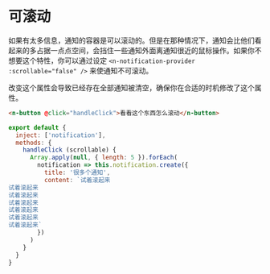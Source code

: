 # 可滚动
如果有太多信息，通知的容器是可以滚动的。但是在那种情况下，通知会比他们看起来的多占据一点点空间，会挡住一些通知外面离通知很近的鼠标操作。如果你不想要这个特性，你可以通过设定 `<n-notification-provider :scrollable="false" />` 来使通知不可滚动。

改变这个属性会导致已经存在全部通知被清空，确保你在合适的时机修改了这个属性。
```html
<n-button @click="handleClick">看看这个东西怎么滚动</n-button>
```
```js
export default {
  inject: ['notification'],
  methods: {
    handleClick (scrollable) {
      Array.apply(null, { length: 5 }).forEach(
        notification => this.notification.create({
          title: '很多个通知',
          content: `试着滚起来
试着滚起来
试着滚起来
试着滚起来
试着滚起来
试着滚起来
试着滚起来`
        })
      )
    }
  }
}
```
